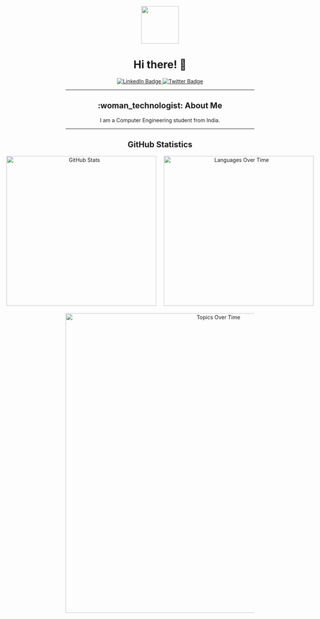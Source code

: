 <div align="center">
  <img src="https://media.giphy.com/media/M9gbBd9nbDrOTu1Mqx/giphy.gif" width="100"/>
  <h1>Hi there! 👋</h1>
</div>

<div align="center">
  <a href="http://www.linkedin.com/in/isha-bule-23a51820b">
    <img src="https://img.shields.io/badge/LinkedIn-blue?style=for-the-badge&logo=linkedin&logoColor=white" alt="LinkedIn Badge"/>
  </a>
  <a href="https://twitter.com/BuleIsha?t=6yVoEI64la2S8_qlZa2mSg&s=08">
    <img src="https://img.shields.io/badge/Twitter-green?style=for-the-badge&logo=twitter&logoColor=white" alt="Twitter Badge"/>
  </a>
</div>

<hr>

<div align="center">
  <h2>:woman_technologist: About Me</h2>
  <p>I am a Computer Engineering student from India.</p>
</div>

<hr>

<div align="center">
  <h2>GitHub Statistics</h2>
  <div style="display: flex; justify-content: center;">
    <div style="margin: 0 10px;">
      <a href="https://stats.quine.sh/isha-73/github?theme=dark">
        <img src="https://stats.quine.sh/isha-73/github?theme=dark" alt="GitHub Stats" width="400" />
      </a>
    </div>
    <div style="margin: 0 10px;">
      <a href="https://stats.quine.sh/isha-73/languages-over-time?theme=dark">
        <img src="https://stats.quine.sh/isha-73/languages-over-time?theme=dark" alt="Languages Over Time" width="400" />
      </a>
    </div>
  </div>
  <div align="center" style="margin-top: 20px;">
    <a href="https://stats.quine.sh/isha-73/topics-over-time?theme=dark">
      <img src="https://stats.quine.sh/isha-73/topics-over-time?theme=dark" alt="Topics Over Time" width="800" />
    </a>
  </div>
</div>
